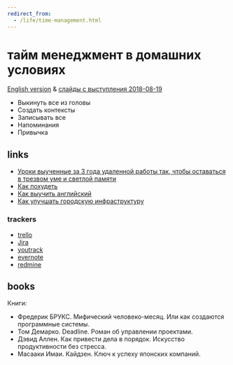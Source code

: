 ```yaml
---
redirect_from:
  - /life/time-management.html
---
```

# тайм менеджмент в домашних условиях

[English version](time-management-irl-en.md) & [слайды с выступления 2018-08-19](https://cloud.mail.ru/public/BsRX/gJfQUEuEm)

* Выкинуть все из головы
* Создать контексты
* Записывать все
* Напоминания
* Привычка

## links

* [Уроки выученные за 3 года удаленной работы так, чтобы оставаться в трезвом уме и светлой памяти](remote-work-ru.md)
* [Как похудеть](how-to-improve-city-ru.md)
* [Как выучить английский](how-to-english-ru.md)
* [Как улучшать городскую инфраструктуру](how-to-improve-city-ru.md)

### trackers

* [trello](https://trello.com/)
* [Jira](https://www.atlassian.com/software/jira)
* [youtrack](https://www.jetbrains.com/youtrack/)
* [evernote](https://evernote.com/)
* [redmine](https://www.redmine.org/)

## books

Книги:

* Фредерик БРУКС. Мифический человеко-месяц. Или как создаются программные системы.
* Том Демарко. Deadline. Роман об управлении проектами.
* Дэвид Аллен. Как привести дела в порядок. Искусство продуктивности без стресса.
* Масааки Имаи. Кайдзен. Ключ к успеху японских компаний.

